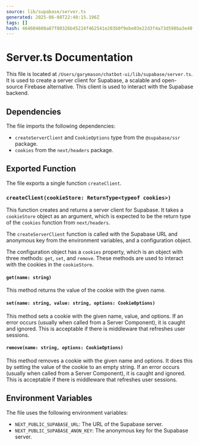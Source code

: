 ```yaml
---
source: lib/supabase/server.ts
generated: 2025-06-08T22:40:15.196Z
tags: []
hash: 464604608a87f80326b45224f462541e203b0f9ebe03e22d3f4a73d598ba3e40
---
```


# Server.ts Documentation

This file is located at `/Users/garymason/chatbot-ui/lib/supabase/server.ts`. It is used to create a server client for Supabase, a scalable and open-source Firebase alternative. This client is used to interact with the Supabase backend.

## Dependencies

The file imports the following dependencies:

- `createServerClient` and `CookieOptions` type from the `@supabase/ssr` package.
- `cookies` from the `next/headers` package.

## Exported Function

The file exports a single function `createClient`.

### `createClient(cookieStore: ReturnType<typeof cookies>)`

This function creates and returns a server client for Supabase. It takes a `cookieStore` object as an argument, which is expected to be the return type of the `cookies` function from `next/headers`.

The `createServerClient` function is called with the Supabase URL and anonymous key from the environment variables, and a configuration object.

The configuration object has a `cookies` property, which is an object with three methods: `get`, `set`, and `remove`. These methods are used to interact with the cookies in the `cookieStore`.

#### `get(name: string)`

This method returns the value of the cookie with the given name.

#### `set(name: string, value: string, options: CookieOptions)`

This method sets a cookie with the given name, value, and options. If an error occurs (usually when called from a Server Component), it is caught and ignored. This is acceptable if there is middleware that refreshes user sessions.

#### `remove(name: string, options: CookieOptions)`

This method removes a cookie with the given name and options. It does this by setting the value of the cookie to an empty string. If an error occurs (usually when called from a Server Component), it is caught and ignored. This is acceptable if there is middleware that refreshes user sessions.

## Environment Variables

The file uses the following environment variables:

- `NEXT_PUBLIC_SUPABASE_URL`: The URL of the Supabase server.
- `NEXT_PUBLIC_SUPABASE_ANON_KEY`: The anonymous key for the Supabase server.